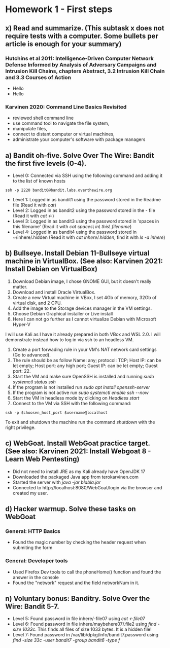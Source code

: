 # Homework 1 - First steps
## x) Read and summarize. (This subtask x does not require tests with a computer. Some bullets per article is enough for your summary)
### Hutchins et al 2011: Intelligence-Driven Computer Network Defense Informed by Analysis of Adversary Campaigns and Intrusion Kill Chains, chapters Abstract, 3.2 Intrusion Kill Chain and 3.3 Courses of Action
- Hello
- Hello
### Karvinen 2020: Command Line Basics Revisited
- reviewed shell command line
- use command tool to navigate the file system,
- manipulate files,
- connect to distant computer or virtual machines,
- administrate your computer's software with package managers

## a) Bandit oh-five. Solve Over The Wire: Bandit the first five levels (0-4).
- Level 0: Connected via SSH using the following command and adding it to the list of known hosts
```shell
ssh -p 2220 bandit0@bandit.labs.overthewire.org
```
- Level 1: Logged in as bandit1 using the password stored in the Readme file (Read it with *cat*)
- Level 2: Logged in as bandit2 using the password stored in the - file (Read it with *cat <-*)
- Level 3: Logged in as bandit3 using the password stored in 'spaces in this filename' (Read it with *cat spaces\ in\ this\ filename*)
- Level 4: Logged in as bandit4 using the password stored in ~/inhere/.hidden (Read it with *cat inhere/.hidden*, find it with *ls -a inhere*)

## b) Bullseye. Install Debian 11-Bullseye virtual machine in VirtualBox. (See also: Karvinen 2021: Install Debian on VirtualBox)
1. Download Debian image, I chose GNOME GUI, but it doesn't really matter.
2. Download and install Oracle VirtualBox.
4. Create a new Virtual machine in VBox, I set 4Gb of memory, 32Gb of virtual disk, and 2 CPU.
3. Add the image to the Storage devices manager in the VM settings.
4. Choose Debian Graphical installer or Live install
5. Here I can not go further as I cannot virtualize Debian with Microsoft Hyper-V

I will use Kali as I have it already prepared in both VBox and WSL 2.0. I will demonstrate instead how to log in via ssh to an headless VM.
1. Create a port forwading rule in your VM's NAT network card settings (Go to advanced).
2. The rule should be as follow Name: any; protocol: TCP; Host IP: can be let empty; Host port: any high port; Guest IP: can be let empty; Guest port: 22.
3. Start the VM and make sure OpenSSH is installed and running *sudo systemctl status ssh*
3. If the program is not installed run *sudo apt install openssh-server*
3. If the program is not active run *sudo systemctl enable ssh --now*
3. Start the VM in headless mode by clicking on *Headless start*
4. Connect to the VM via SSH with the following command:
```shell
ssh -p $choosen_host_port $username@localhost
```

To exit and shutdown the machine run the command *shutdown* with the right privilege.

## c) WebGoat. Install WebGoat practice target. (See also: Karvinen 2021: Install Webgoat 8 - Learn Web Pentesting)
- Did not need to install JRE as my Kali already have OpenJDK 17
- Downloaded the packaged Java app from terokarvinen.com
- Started the server with *java -jar blabla.jar*
- Connected to http://localhost:8080/WebGoat/login via the browser and created my user.

## d) Hacker warmup. Solve these tasks on WebGoat
### General: HTTP Basics
- Found the magic number by checking the header request when submiting the form
### General: Developer tools
- Used Firefox Dev tools to call the phoneHome() function and found the answer in the console
- Found the "network" request and the field networkNum in it.

## n) Voluntary bonus: Banditry. Solve Over the Wire: Bandit 5-7.
- Level 5: Found password in file inhere/-file07 using *cat <-file07*
- Level 6: Found password in file inhere/maybehere07/.file2 using *find -size 1033c*. This finds all files of size 1033 bytes. It is a hidden file!
- Level 7: Found password in /var/lib/dpkg/info/bandit7.password using *find -size 33c -user bandit7 -group bandit6 -type f*




